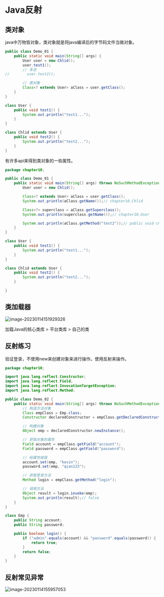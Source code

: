# Java反射

## 类对象

java中万物皆对象，类对象就是将java编译后的字节码文件当做对象。

```java
public class Demo_01 {
    public static void main(String[] args) {
        User user = new Chlid();
        user.test1();
        // 多态
//        user.test2();

        // 类对象
        Class<? extends User> aClass = user.getClass();
    }
}

class User {
    public void test1() {
        System.out.println("test1...");
    }
}

class Chlid extends User {
    public void test2() {
        System.out.println("test2...");
    }
}
```



有许多api来得到类对象的一些属性。

```java
package chapter10;

public class Demo_01 {
    public static void main(String[] args) throws NoSuchMethodException {
        User user = new Chlid();

        Class<? extends User> aClass = user.getClass();
        System.out.println(aClass.getName());// chapter10.Chlid

        Class<?> superclass = aClass.getSuperclass();
        System.out.println(superclass.getName());// chapter10.User

        System.out.println(aClass.getMethod("test2"));// public void chapter10.Chlid.test2()
    }
}

class User {
    public void test1() {
        System.out.println("test1...");
    }
}

class Chlid extends User {
    public void test2() {
        System.out.println("test2...");
    }

}
```



## 类加载器

![image-20230114151929326](https://qiankun825.oss-cn-hangzhou.aliyuncs.com/img/image-20230114151929326.png)

加载Java的核心类库 > 平台类库 > 自己的类



## 反射练习

验证登录，不使用new来创建对象来进行操作。使用反射来操作。

```java
package chapter10;

import java.lang.reflect.Constructor;
import java.lang.reflect.Field;
import java.lang.reflect.InvocationTargetException;
import java.lang.reflect.Method;

public class Demo_02 {
    public static void main(String[] args) throws NoSuchMethodException, InvocationTargetException, InstantiationException, IllegalAccessException, NoSuchFieldException {
        // 构造方法对象
        Class empClass = Emp.class;
        Constructor declaredConstructor = empClass.getDeclaredConstructor();

        // 构建对象
        Object emp = declaredConstructor.newInstance();

        // 获取对象的属性
        Field account = empClass.getField("account");
        Field password = empClass.getField("password");

        // 给属性赋值
        account.set(emp, "kevin");
        password.set(emp, "qian123");

        // 获取登录方法
        Method login = empClass.getMethod("login");

        // 调用方法
        Object result = login.invoke(emp);
        System.out.println(result);// false
    }
}

class Emp {
    public String account;
    public String password;

    public boolean login() {
        if ("admin".equals(account) && "password".equals(password)) {
            return true;
        }
        return false;
    }
}
```



## 反射常见异常

![image-20230114155957053](https://qiankun825.oss-cn-hangzhou.aliyuncs.com/img/image-20230114155957053.png)
